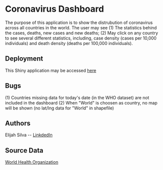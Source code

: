 # Coronavirus Dashboard

The purpose of this application is to show the distrubution of coronavirus across all countries in the world.
The user may see (1) The statistics behind the cases, deaths, new cases and new deaths; (2) May click on any country to see
several different statistics, including, case density (cases per 10,000 individuals) and death density (deaths per 100,000 individuals).

## Deployment

This Shiny application may be accessed [here](https://elisilva.shinyapps.io/covid/)

## Bugs
(1) Countries missing data for today's date (in the WHO dataset) are not included in the dashboard
(2) When "World" is choosen as country, no map will be shown (no lat/lng data for "World" in shapefile)

## Authors

Elijah Silva -- [LinkdedIn](https://www.linkedin.com/in/elijahsilva/)

## Source Data

[World Health Organization](https://ourworldindata.org/coronavirus-source-data)
